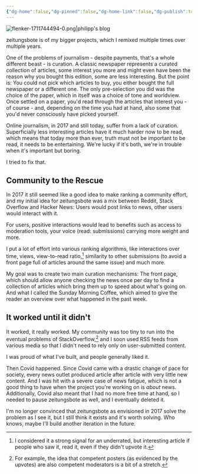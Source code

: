 ```yaml
---
{"dg-home":false,"dg-pinned":false,"dg-home-link":false,"dg-publish":true,"disabled rules":["header-increment","yaml-title","yaml-title-alias","file-name-heading"],"title":"zeitungsbote","dg-permalink":"zeitungsbote/","created-date":"2020-11-03T00:00:00","updated-date":"2025-05-05T17:44:29","tags":["dgarticle","pet-project-sematary"],"dg-path":"zeitungsbote.md","permalink":"/zeitungsbote/","dgPassFrontmatter":true}
---
```



![flenker-1711744494-0.png|philipp's blog](/img/user/attachments/flenker-1711744494-0.png)


zeitungsbote is of my bigger projects, which I remixed multiple times over multiple years.

One of the problems of journalism - despite payments, that's a whole different beast - is curation. A classic newspaper represents a curated collection of articles, some interest you more and might even have been the reason why you bought this edition, some are less interesting. But the point is: You could not pick which articles to buy, you either bought the full newspaper or a different one. The only pre-selection you did was the choice of the paper, which in itself was a choice of tone and worldview. Once settled on a paper, you'd read through the articles that interest you - of course - and, depending on the time you had at hand, also some that you'd never consciously have picked yourself.

Online journalism, in 2017 and still today, suffer from a lack of curation. Superficially less interesting articles have it much harder now to be read, which means that today more than ever, truth must not be important to be read, it needs to be entertaining. We're lucky if it's both, we're in trouble when it's important but boring.

I tried to fix that.

## Community to the Rescue
In 2017 it still seemed like a good idea to make ranking a community effort, and my initial idea for zeitungsbote was a mix between Reddit, Stack Overflow and Hacker News: Users would post links to news, other users would interact with it.

For users, positive interactions would lead to benefits such as access to moderation tools, your voice (read: submissions) carrying more weight and more.

I put a lot of effort into various ranking algorithms, like interactions over time, views, view-to-read ratio,[^1] similarity to other submissions (to avoid a front page full of articles around the same issue) and much more.

My goal was to create two main curation mechanisms: The front page, which should allow anyone checking the news once per day to find a collection of articles which bring them up to speed about what's going on. And what I called the Sunday Morning Coffee, which aimed to give the reader an overview over what happened in the past week.

## It worked until it didn't
It worked, it really worked. My community was too tiny to run into the eventual problems of StackOverflow,[^2] and I soon used RSS feeds from various media so that I didn't need to rely only on user-submitted content.

I was proud of what I've built, and people generally liked it.

Then Covid happened. Since Covid came with a drastic change of pace for society, every news outlet produced  article after article with very little new content. And I was hit with a severe case of news fatigue, which is not a good thing to have when the project you're working on is _about_ news. Additionally, Covid also meant that I had no more free time at hand, so I needed to pause zeitungsbote as well, and I eventually deleted it.

I'm no longer convinced that zeitungsbote as envisioned in 2017 solve the problem as I see it, but I still think it exists and it's worth solving.
Who knows, maybe I'll build another iteration in the future.

[^1]: I considered it a strong signal for an underrated, but interesting article if people who saw it, read it, even if they didn't upvote it.
[^2]: For example, the idea that competent posters (as evidenced by the upvotes) are also competent moderators is a bit of a stretch.
